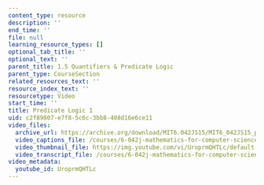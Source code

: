```yaml
---
content_type: resource
description: ''
end_time: ''
file: null
learning_resource_types: []
optional_tab_title: ''
optional_text: ''
parent_title: 1.5 Quantifiers & Predicate Logic
parent_type: CourseSection
related_resources_text: ''
resource_index_text: ''
resourcetype: Video
start_time: ''
title: Predicate Logic 1
uid: c2f89807-e7f8-5c6c-3bb8-408d16e6ce11
video_files:
  archive_url: https://archive.org/download/MIT6.042JS15/MIT6_042JS15_predicatelogic1_ipod.mp4
  video_captions_file: /courses/6-042j-mathematics-for-computer-science-spring-2015/ac4a065a1b9055ba9b4cc869932c428c_UroprmQHTLc.vtt
  video_thumbnail_file: https://img.youtube.com/vi/UroprmQHTLc/default.jpg
  video_transcript_file: /courses/6-042j-mathematics-for-computer-science-spring-2015/73d036f85058daa89f18f859ec34b657_UroprmQHTLc.pdf
video_metadata:
  youtube_id: UroprmQHTLc
---
```

